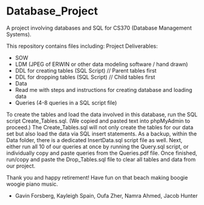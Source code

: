 # Database_Project
A project involving databases and SQL for CS370 (Database Management Systems).

This repository contains files including: 
Project Deliverables: 
- SOW
- LDM (JPEG of ERWIN or other data modeling software / hand drawn)
- DDL for creating tables (SQL Script) // Parent tables first 
- DDL for dropping tables (SQL Script) // Child tables first 
- Data 
- Read me with steps and instructions for creating database and loading data 
- Queries (4-8 queries in a SQL script file) 

To create the tables and load the data involved in this database, run the SQL script Create_Tables.sql. (We copied and pasted text into phpMyAdmin to proceed.) 
The Create_Tables.sql will not only create the tables for our data set but also load the data via SQL insert statements. 
  As a backup, within the Data folder, there is a dedicated InsertData.sql script file as well. 
Next, either run all 10 of our queries at once by running the Query.sql script, or individually copy and paste queries from the Queries.pdf file. 
Once finished, run/copy and paste the Drop_Tables.sql file to clear all tables and data from our project. 

Thank you and happy retirement! 
Have fun on that beach making boogie woogie piano music. 
- Gavin Forsberg, Kayleigh Spain, Oufa Zher, Namra Ahmed, Jacob Hunter
